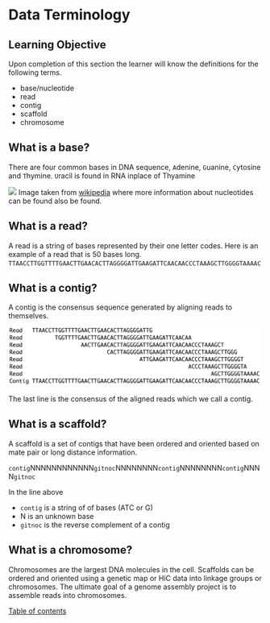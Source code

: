 # Data Terminology

## Learning Objective
Upon completion of this section the learner will know the definitions for the following terms.

* base/nucleotide
* read
* contig
* scaffold
* chromosome

## What is a base?
There are four common bases in DNA sequence, ```A```denine, ```G```uanine, ```C```ytosine and ```T```hymine. ```U```racil is found in RNA inplace of Thyamine

![](https://upload.wikimedia.org/wikipedia/commons/thumb/e/e2/Nucleotides_1.svg/1320px-Nucleotides_1.svg.png)
Image taken from [wikipedia](https://en.wikipedia.org/wiki/Nucleotide) where more information about nucleotides can be found also be found.

## What is a read?
A read is a string of bases represented by their one letter codes. Here is an example of a read that is 50 bases long.
``TTAACCTTGGTTTTGAACTTGAACACTTAGGGGATTGAAGATTCAACAACCCTAAAGCTTGGGGTAAAAC``  



## What is a contig?

A contig is the consensus sequence generated by aligning reads to themselves.  

![](assets/contig.png)



The last line is the consensus of the aligned reads which we call a contig.

## What is a scaffold?
A scaffold is a set of contigs that have been ordered and oriented based on mate pair or long distance information.

```contig```NNNNNNNNNNNN```gitnoc```NNNNNNNN```contig```NNNNNNNN```contig```NNNN```gitnoc```

In the line above
* ```contig``` is a string of of bases (ATC or G)
* N is an unknown base
* ```gitnoc``` is the reverse complement of a contig  

## What is a chromosome?
Chromosomes are the largest DNA molecules in the cell. Scaffolds can be ordered and oriented using a genetic map or HiC data into linkage groups or chromosomes.  The ultimate goal of a genome assembly project is to assemble reads into chromosomes.

[Table of contents](https://isugenomics.github.io/bioinformatics-workbook/)

